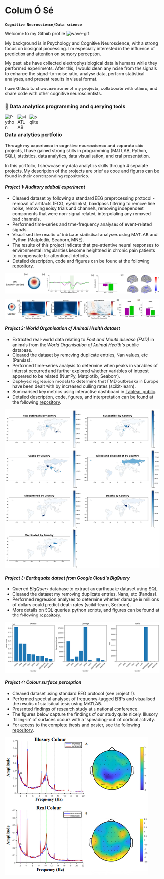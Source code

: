 # Colum Ó Sé

**`Cognitive Neuroscience/Data science`**

Welcome to my Github profile ![wave-gif](https://cdn.jsdelivr.net/gh/Readme-Workflows/Readme-Icons@main/icons/gifs/wave.gif)

My background is in Psychology and Cognitive Neuroscience, with a strong focus on biosignal processing. I'm especially interested in the influence of prediction and attention on sensory perception.

My past labs have collected electrophysiological data in humans while they performed experiments. After this, I would clean any noise from the signals to enhance the signal-to-noise ratio, analyse data, perform statistical analyses, and present results in visual format.

 I use Github to showcase some of my projects, collaborate with others, and share code with other cognitive neuroscientists.

### 🧰 Data analytics programming and querying tools

<img align="left" alt="Python" width="30px" style="padding-right:10px;" src="https://cdn.jsdelivr.net/gh/devicons/devicon/icons/python/python-plain.svg" />
<img align="left" alt="MATLAB" width="30px" style="padding-right:10px;" src="https://cdn.jsdelivr.net/gh/devicons/devicon/icons/matlab/matlab-original.svg" />
<img align="left" alt="sqlite" width="30px" style="padding-right:10px;" src="https://cdn.jsdelivr.net/gh/devicons/devicon/icons/sqlite/sqlite-original.svg" />
<br />

#

### Data analytics portfolio
Through my experience in cognitive neuroscience and separate side projects, I have gained strong skills in programming (MATLAB, Python, SQL), statistics, data analytics, data visualisation, and oral presentation.

In this portfolio, I showcase my data analytics skills through 4 separate projects. My description of the projects are brief as code and figures can be found in their corresponding repositories.

#### *Project 1: Auditory oddball experiment*
* Cleaned dataset by following a standard EEG preprocessing protocol - removal of artifacts (ECG, eyeblinks), bandpass filtering to remove line noise, removing noisy trials and channels, removing independent components that were non-signal related, interpolating any removed bad channels.
* Performed time-series and time-frequency analyses of event-related signals.
* Visualised the results of intricate statistical analyses using MATLAB and Python (Matplotlib, Seaborn, MNE).
* The results of this project indicate that pre-attentive neural responses to environmental irregularities become heightned in chronic pain patients to compensate for attentional deficits.
* Detailed description, code and figures can be found at the following [repository](https://github.com/columose/Chronic-Pain-Project.git).

![figure](https://github.com/columose/columose/blob/8ad6cd6b904a5fcb0a8c0192ecebb4ee1c83f5e4/Github%20figures/Oddball%20time-domain.png)

![figure](https://github.com/columose/columose/blob/aa0001208ff6838ab751deaa0b7fb6cf3548dee2/Github%20figures/Oddball%20time-freq.png)

#### *Project 2: World Organisation of Animal Health dataset*
* Extracted real-world data relating to *Foot and Mouth disease (FMD)* in animals from the *World Organisation of Animal Health's* public database.
* Cleaned the dataset by removing duplicate entries, Nan values, etc (Pandas).
* Performed time-series analysis to determine when peaks in variables of interest occurred and further explored whether variables of interest appeared to be related (NumPy, Matplotlib, Seaborn).
* Deployed regression models to determine that FMD outbreaks in Europe have been dealt with by increased culling rates (scikit-learn).
* Summarised key metrics using interactive dashboard in [Tableau public](https://public.tableau.com/app/profile/colum.s./viz/WOAHFMDproject/Dashboard).
* Detailed description, code, figures, and interpretation can be found at the following [repository](https://github.com/columose/WOAH-FMD-dataset.git).

![figure](https://github.com/columose/columose/blob/dfbabc4dfc11d6944f8f3095c20bf3398ad27f21/Github%20figures/Choropleth%20original.png)

#### *Project 3: Earthquake datset from Google Cloud's BigQuery*
* Queried *BigQuery* database to extract an earthquake dataset using SQL.
* Cleaned the dataset my removing duplicate entries, Nans, etc (Pandas).
* Performed regression analyses to determine whether damage in millions of dollars could predict death rates (scikit-learn, Seaborn).
* More details on SQL queries, python scripts, and figures can be found at the following [repository](https://github.com/columose/SQL-BigQuery-.git).

![figure](https://github.com/columose/columose/blob/bd11dc061999938ed605dfc0232e398c65ec407b/Github%20figures/Earthquake.png)

#### *Project 4: Colour surface perception*
* Cleaned dataset using standard EEG protocol (see project 1).
* Performed spectral analyses of frequency-tagged ERPs and visualised the results of statistical tests using MATLAB.
* Presented findings of research study at a national conference.
* The figures below capture the findings of our study quite nicely. Illusory 'filling-in' of surfaces occurs with a 'spreading-out' of cortical activity. 
* For access to the complete thesis and poster, see the following [repository](https://github.com/columose/Colour-Perception.git). 

![figure](https://github.com/columose/columose/blob/bd11dc061999938ed605dfc0232e398c65ec407b/Github%20figures/Colour%20perception.png)
















